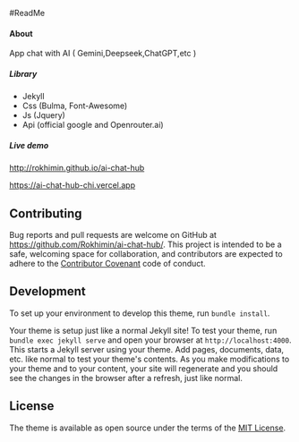 #ReadMe

#### About
App chat with AI ( Gemini,Deepseek,ChatGPT,etc ) 

##### Library
- Jekyll
- Css (Bulma, Font-Awesome)
- Js (Jquery)
- Api (official google and Openrouter.ai)

##### Live demo 
http://rokhimin.github.io/ai-chat-hub

https://ai-chat-hub-chi.vercel.app

## Contributing

Bug reports and pull requests are welcome on GitHub at https://github.com/Rokhimin/ai-chat-hub/. This project is intended to be a safe, welcoming space for collaboration, and contributors are expected to adhere to the [Contributor Covenant](https://www.contributor-covenant.org/) code of conduct.

## Development

To set up your environment to develop this theme, run `bundle install`.

Your theme is setup just like a normal Jekyll site! To test your theme, run `bundle exec jekyll serve` and open your browser at `http://localhost:4000`. This starts a Jekyll server using your theme. Add pages, documents, data, etc. like normal to test your theme's contents. As you make modifications to your theme and to your content, your site will regenerate and you should see the changes in the browser after a refresh, just like normal.

## License

The theme is available as open source under the terms of the [MIT License](https://opensource.org/licenses/MIT).

